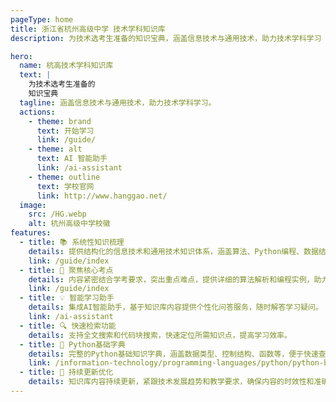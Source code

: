 ```yaml
---
pageType: home
title: 浙江省杭州高级中学 技术学科知识库
description: 为技术选考生准备的知识宝典，涵盖信息技术与通用技术，助力技术学科学习

hero:
  name: 杭高技术学科知识库
  text: |
    为技术选考生准备的
    知识宝典
  tagline: 涵盖信息技术与通用技术，助力技术学科学习。
  actions:
    - theme: brand
      text: 开始学习
      link: /guide/
    - theme: alt
      text: AI 智能助手
      link: /ai-assistant
    - theme: outline
      text: 学校官网
      link: http://www.hanggao.net/
  image:
    src: /HG.webp
    alt: 杭州高级中学校徽
features:
  - title: 📚 系统性知识梳理
    details: 提供结构化的信息技术和通用技术知识体系，涵盖算法、Python编程、数据结构等核心内容，帮助学生系统学习。
    link: /guide/index
  - title: 🎯 聚焦核心考点
    details: 内容紧密结合学考要求，突出重点难点，提供详细的算法解析和编程实例，助力学生备考。
    link: /guide/index
  - title: 💡 智能学习助手
    details: 集成AI智能助手，基于知识库内容提供个性化问答服务，随时解答学习疑问。
    link: /ai-assistant
  - title: 🔍 快速检索功能
    details: 支持全文搜索和代码块搜索，快速定位所需知识点，提高学习效率。
  - title: 📖 Python基础字典
    details: 完整的Python基础知识字典，涵盖数据类型、控制结构、函数等，便于快速查阅。
    link: /information-technology/programming-languages/python/python-basic-dictionary
  - title: 🚀 持续更新优化
    details: 知识库内容持续更新，紧跟技术发展趋势和教学要求，确保内容的时效性和准确性。
---
```

